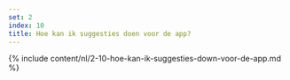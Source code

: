 ```yaml
---
set: 2
index: 10
title: Hoe kan ik suggesties doen voor de app?
---
```

{% include content/nl/2-10-hoe-kan-ik-suggesties-down-voor-de-app.md %}
